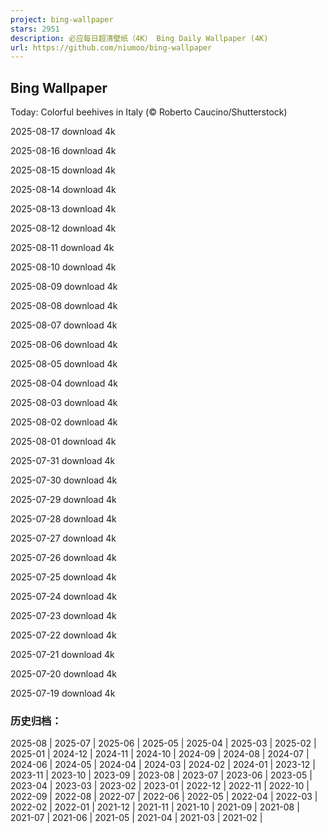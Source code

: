 ```yaml
---
project: bing-wallpaper
stars: 2951
description: 必应每日超清壁纸（4K） Bing Daily Wallpaper (4K)
url: https://github.com/niumoo/bing-wallpaper
---
```


Bing Wallpaper
--------------

Today: Colorful beehives in Italy (© Roberto Caucino/Shutterstock)

2025-08-17 download 4k

2025-08-16 download 4k

2025-08-15 download 4k

2025-08-14 download 4k

2025-08-13 download 4k

2025-08-12 download 4k

2025-08-11 download 4k

2025-08-10 download 4k

2025-08-09 download 4k

2025-08-08 download 4k

2025-08-07 download 4k

2025-08-06 download 4k

2025-08-05 download 4k

2025-08-04 download 4k

2025-08-03 download 4k

2025-08-02 download 4k

2025-08-01 download 4k

2025-07-31 download 4k

2025-07-30 download 4k

2025-07-29 download 4k

2025-07-28 download 4k

2025-07-27 download 4k

2025-07-26 download 4k

2025-07-25 download 4k

2025-07-24 download 4k

2025-07-23 download 4k

2025-07-22 download 4k

2025-07-21 download 4k

2025-07-20 download 4k

2025-07-19 download 4k

### 历史归档：

2025-08 | 2025-07 | 2025-06 | 2025-05 | 2025-04 | 2025-03 | 2025-02 | 2025-01 | 2024-12 | 2024-11 | 2024-10 | 2024-09 | 2024-08 | 2024-07 | 2024-06 | 2024-05 | 2024-04 | 2024-03 | 2024-02 | 2024-01 | 2023-12 | 2023-11 | 2023-10 | 2023-09 | 2023-08 | 2023-07 | 2023-06 | 2023-05 | 2023-04 | 2023-03 | 2023-02 | 2023-01 | 2022-12 | 2022-11 | 2022-10 | 2022-09 | 2022-08 | 2022-07 | 2022-06 | 2022-05 | 2022-04 | 2022-03 | 2022-02 | 2022-01 | 2021-12 | 2021-11 | 2021-10 | 2021-09 | 2021-08 | 2021-07 | 2021-06 | 2021-05 | 2021-04 | 2021-03 | 2021-02 |
